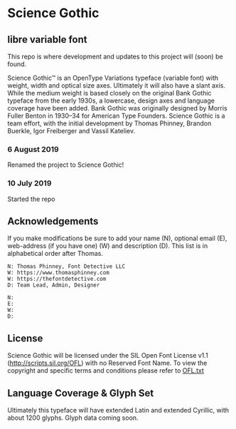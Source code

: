 # Science Gothic
## libre variable font

This repo is where development and updates to this project will (soon) be found.

Science Gothic™ is an OpenType Variations typeface (variable font) with weight, width and optical size axes. Ultimately it will also have a slant axis. While the medium weight is based closely on the original Bank Gothic typeface from the early 1930s, a lowercase, design axes and language coverage have been added. Bank Gothic was originally designed by Morris Fuller Benton in 1930–34 for American Type Founders. Science Gothic is a team effort, with the initial development by Thomas Phinney, Brandon Buerkle, Igor Freiberger and Vassil Kateliev.

### 6 August 2019
Renamed the project to Science Gothic!

### 10 July 2019
Started the repo

## Acknowledgements

If you make modifications be sure to add your name (N), optional email (E), web-address (if you have one) (W) and description (D).
This list is in alphabetical order after Thomas.

    N: Thomas Phinney, Font Detective LLC
    W: https://www.thomasphinney.com
    W: https://thefontdetective.com
    D: Team Lead, Admin, Designer

    N: 
    E: 
    W: 
    D: 


## License

Science Gothic will be licensed under the SIL Open Font License v1.1 (<http://scripts.sil.org/OFL>) with no Reserved Font Name. To view the copyright and specific terms and conditions please refer to [OFL.txt](https://opensource.org/licenses/OFL-1.1)

## Language Coverage & Glyph Set

Ultimately this typeface will have extended Latin and extended Cyrillic, with about 1200 glyphs. Glyph data coming soon.
